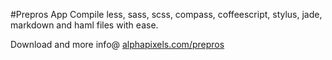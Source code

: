#Prepros App
Compile less, sass, scss, compass, coffeescript, stylus, jade, markdown and haml files with ease.

Download and more info@ [alphapixels.com/prepros](http://alphapixels.com/prepros)